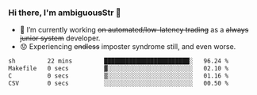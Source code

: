 ### Hi there, I'm ambiguou~~s~~Str 👋

<!--
**ambiguoustexture/ambiguoustexture** is a ✨ _special_ ✨ repository because its `README.md` (this file) appears on your GitHub profile.

Here are some ideas to get you started:
-->
- 🔭 I’m currently working ~~on automated/low-latency trading~~ as a ~~always junior system~~ developer.
- :worried: Experiencing ~~endless~~ imposter syndrome still, and even worse.

<!--START_SECTION:waka-->

```txt
sh         22 mins         ████████████████████████░   96.24 %
Makefile   0 secs          ▓░░░░░░░░░░░░░░░░░░░░░░░░   02.10 %
C          0 secs          ▒░░░░░░░░░░░░░░░░░░░░░░░░   01.16 %
CSV        0 secs          ░░░░░░░░░░░░░░░░░░░░░░░░░   00.50 %
```

<!--END_SECTION:waka-->
